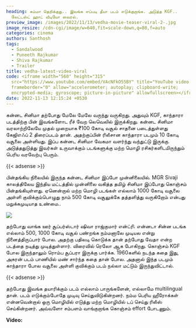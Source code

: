 ```yaml
---
heading: சும்மா தெறிக்குது.. இவங்க எப்படி தீயா படம் எடுக்குறாங்க. அடுத்த KGF..
  லேட்டஸ்ட் ஹாட் வீடியோ வைரல்.
preview_image: /images/2022/11/13/vedha-movie-teaser-viral-2-.jpg
image_resize: /cdn-cgi/image/w=640,fit=scale-down,q=80,f=auto
categories: cinema
authors: Santhosh
tags:
  - Sandalwood
  - Puneeth Rajkumar
  - Shiva Rajkumar
  - Trailer
title: vedha-latest-video-viral
code: <iframe width="560" height="315"
  src="https://www.youtube.com/embed/VAcNFkO55BY" title="YouTube video player"
  frameborder="0" allow="accelerometer; autoplay; clipboard-write;
  encrypted-media; gyroscope; picture-in-picture" allowfullscreen></iframe>
date: 2022-11-13 12:15:24 +0530
---
```

கன்னட சினிமா தற்போது மேலே மேலே வருந்து வருகிறது. அதுவும் KGF, காந்தாரா படத்திற்கு பின் இவங்களோட ரீச் வேற லெவெலில் இருக்கிறது. கன்னட சினிமா வரலாற்றிலேயே முதல் முறையாக ₹100 கோடி வசூல் சாதனை படைத்துள்ளது கேஜிஎஃப் 2 திரைப்படம் தான். அதற்குப்பின் ரிலீசான காந்தாரா படமும் 10 கோடி வசூலை அள்ளியது. இப்ப கன்னட சினிமா வேகமா வளர்ந்து வந்துட்டு இருக்கு. அடுத்ததுடுத்து இவர்கள் உருவாக்கும் படங்களுக்கு மற்ற மொழி ரசிகர்களிடமிருந்தும் பெரிய வரவேற்பு பெரும்.

{{< adsense >}}

பின்தங்கிய நிலையில் இருந்த கன்னட சினிமா இப்போ முன்னிலையில். MGR Sivaji காலத்திலேய இந்திய மட்டத்தில் முன்னிலை வகித்த தமிழ் சினிமா இப்போது கொஞ்சம் பின்தங்கியுள்ளது. ஏனென்றால் மற்ற மொழி படங்கள் எல்லாம் 1000 கோடி வசூலை அள்ளி குவிக்கும்பொழுது நாம் 500 கோடி வசூலுக்கே தத்தளித்து வருகிறோம் என்பது மறுக்கமுடியாத உண்மை.. 

![](/images/2022/11/13/vedha-movie-teaser-viral-1-.jpg)

தற்போது வாங்க ஊர் சூப்பர்ஸ்டார் ஷிவா ராஜ்குமார் என்ட்ரி. என்னடா சின்ன படங்க எல்லாம் 500, 1000 கோடி வசூல் பண்றங்க நம்மனாலே முடியல என்று நினைத்திருப்பார் போல. அதற்கு பதிலடி கொடுக்க தான் தற்போது வேதா என்ற படத்தை நடித்து முடித்துள்ளார். விரைவில் ரெலோ ஆக போகிறது. கொஞ்சம் KGF போல இருந்தாலும் ரொம்ப சூப்பரா இருக்கு பார்க்க. 1960களில் நடந்த கதை இது, அசுரன் படம் பாணியில் மண் சார்ந்த கதை தான் போல. அதனால் இந்த படமும் காந்தாரா போல வசூலை அள்ளி குவிக்கும் படம் நல்லா மட்டும் இருந்துவிட்டால்.

{{< adsense >}}

தற்போது இவங்க தயாரிக்கும் படம் எல்லாம் பாருங்களேன், எல்லாமே multilingual தான். படம் எடுக்கும்போதே முடிவு செய்துவிடுகின்றனர். நம்ம பெரிய ஹீரோக்கள் என்னவென்றால் ஒரு மொழியில் எடுத்து மற்ற மொழியில் டப் செய்து ரிலீஸ் செய்கின்றனர். அவ்வளோ சம்பளம் வாங்குறாங்க கொஞ்சம் effort போடணும்.

**V﻿ideo:**